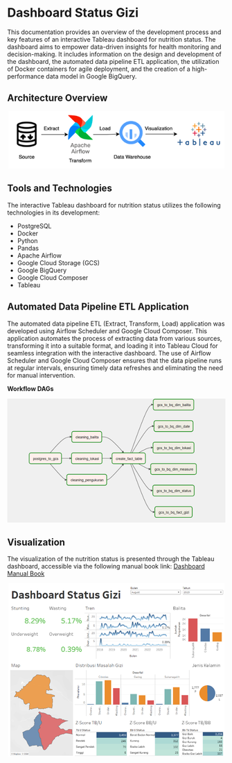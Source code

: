 # Dashboard Status Gizi
This documentation provides an overview of the development process and key features of an interactive Tableau dashboard for nutrition status. The dashboard aims to empower data-driven insights for health monitoring and decision-making. It includes information on the design and development of the dashboard, the automated data pipeline ETL application, the utilization of Docker containers for agile deployment, and the creation of a high-performance data model in Google BigQuery.

## **Architecture Overview**
<p align="center"><img src="https://github.com/fakhriyalfians/Dashboard_Status_Gizi/blob/main/images/arc.png" width="500px"></p>

## **Tools and Technologies**
The interactive Tableau dashboard for nutrition status utilizes the following technologies in its development:
- PostgreSQL
- Docker
- Python
- Pandas
- Apache Airflow
- Google Cloud Storage (GCS)
- Google BigQuery
- Google Cloud Composer
- Tableau

## **Automated Data Pipeline ETL Application**
The automated data pipeline ETL (Extract, Transform, Load) application was developed using Airflow Scheduler and Google Cloud Composer. This application automates the process of extracting data from various sources, transforming it into a suitable format, and loading it into Tableau Cloud for seamless integration with the interactive dashboard. The use of Airflow Scheduler and Google Cloud Composer ensures that the data pipeline runs at regular intervals, ensuring timely data refreshes and eliminating the need for manual intervention.

**Workflow DAGs**
<p align="center"><img src="https://github.com/fakhriyalfians/Dashboard_Status_Gizi/blob/main/images/dags.png" width="700px"></p>

## **Visualization**
The visualization of the nutrition status is presented through the Tableau dashboard, 
accessible via the following manual book link: [Dashboard Manual Book](https://drive.google.com/file/d/1HSb8w8hkTvba-mzhwEEUzwx81huVuHLB/view?usp=sharing)
<p align="center"><img src="https://github.com/fakhriyalfians/Dashboard_Status_Gizi/blob/main/images/dashboard.png" width="500px"></p>
